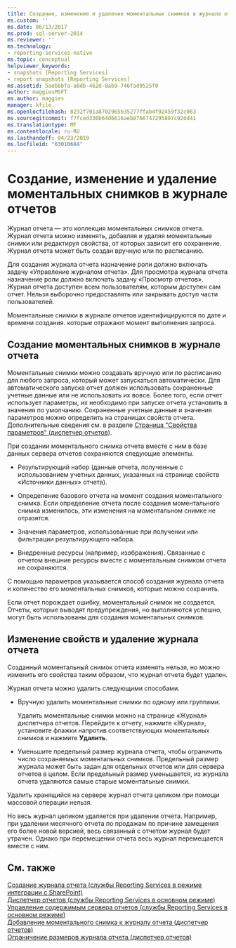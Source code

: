 ```yaml
---
title: Создание, изменение и удаление моментальных снимков в журнале отчетов | Документы Майкрософт
ms.custom: ''
ms.date: 06/13/2017
ms.prod: sql-server-2014
ms.reviewer: ''
ms.technology:
- reporting-services-native
ms.topic: conceptual
helpviewer_keywords:
- snapshots [Reporting Services]
- report snapshots [Reporting Services]
ms.assetid: 5aebbbfa-a8db-462d-8ab9-746fad9525f0
author: maggiesMSFT
ms.author: maggies
manager: kfile
ms.openlocfilehash: 8232f701a8702965b35277ffab4f92459f32c063
ms.sourcegitcommit: f7fced330b64d6616aeb8766747295807c92dd41
ms.translationtype: MT
ms.contentlocale: ru-RU
ms.lasthandoff: 04/23/2019
ms.locfileid: "63010684"
---
```

# <a name="create-modify-and-delete-snapshots-in-report-history"></a>Создание, изменение и удаление моментальных снимков в журнале отчетов
  Журнал отчета — это коллекция моментальных снимков отчета. Журнал отчета можно изменять, добавляя и удаляя моментальные снимки или редактируя свойства, от которых зависит его сохранение. Журнал отчета может быть создан вручную или по расписанию.  
  
 Для создания журнала отчета назначение роли должно включать задачу «Управление журналом отчета». Для просмотра журнала отчета назначение роли должно включать задачу «Просмотр отчетов». Журнал отчета доступен всем пользователям, которым доступен сам отчет. Нельзя выборочно предоставлять или закрывать доступ части пользователей.  
  
 Моментальные снимки в журнале отчетов идентифицируются по дате и времени создания. которые отражают момент выполнения запроса.  
  
## <a name="creating-snapshots-in-report-history"></a>Создание моментальных снимков в журнале отчета  
 Моментальные снимки можно создавать вручную или по расписанию для любого запроса, который может запускаться автоматически. Для автоматического запуска отчет должен использовать сохраненные учетные данные или не использовать их вовсе. Более того, если отчет использует параметры, их необходимо при запуске отчета установить в значения по умолчанию. Сохраненные учетные данные и значения параметров можно определить на страницах свойств отчета. Дополнительные сведения см. в разделе [Страница "Свойства параметров" (диспетчер отчетов)](../parameters-properties-page-report-manager.md).  
  
 При создании моментального снимка отчета вместе с ним в базе данных сервера отчетов сохраняются следующие элементы.  
  
-   Результирующий набор (данные отчета, полученные с использованием учетных данных, указанных на странице свойств «Источники данных» отчета).  
  
-   Определение базового отчета на момент создания моментального снимка. Если определение отчета после создания моментального снимка изменилось, эти изменения на моментальном снимке не отразятся.  
  
-   Значения параметров, использованные при получении или фильтрации результирующего набора.  
  
-   Внедренные ресурсы (например, изображения). Связанные с отчетом внешние ресурсы вместе с моментальным снимком отчета не сохраняются.  
  
 C помощью параметров указывается способ создания журнала отчета и количество его моментальных снимков, которые можно сохранить.  
  
 Если отчет порождает ошибку, моментальный снимок не создается. Отчеты, которые выводят предупреждения, но выполняются успешно, могут быть использованы для создания моментальных снимков.  
  
## <a name="modifying-properties-and-deleting-report-history"></a>Изменение свойств и удаление журнала отчета  
 Созданный моментальный снимок отчета изменять нельзя, но можно изменить его свойства таким образом, что журнал отчета будет удален.  
  
 Журнал отчета можно удалить следующими способами.  
  
-   Вручную удалить моментальные снимки по одному или группами.  
  
     Удалить моментальные снимки можно на странице «Журнал» диспетчера отчетов. Перейдите к отчету, нажмите «Журнал», установите флажки напротив соответствующих моментальных снимков и нажмите **Удалить**.  
  
-   Уменьшите предельный размер журнала отчета, чтобы ограничить число сохраняемых моментальных снимков. Предельный размер журнала может быть задан для отдельных отчетов или для сервера отчетов в целом. Если предельный размер уменьшается, из журнала отчета удаляются самые старые моментальные снимки.  
  
 Удалить хранящийся на сервере журнал отчета целиком при помощи массовой операции нельзя.  
  
 Но весь журнал целиком удаляется при удалении отчета. Например, при удалении месячного отчета по продажам по причине замещения его более новой версией, весь связанный с отчетом журнал будет утрачен. Однако при перемещении отчета весь журнал перемещается вместе с ним.  
  
## <a name="see-also"></a>См. также  
 [Создание журнала отчета (службы Reporting Services в режиме интеграции с SharePoint)](create-report-history-reporting-services-in-sharepoint-integrated-mode.md)   
 [Диспетчер отчетов (службы Reporting Services в основном режиме)](../report-manager-ssrs-native-mode.md)   
 [Управление содержимым сервера отчетов (службы Reporting Services в основном режиме)](report-server-content-management-ssrs-native-mode.md)   
 [Добавление моментального снимка к журналу отчета (диспетчер отчетов)](add-a-snapshot-to-report-history-report-manager.md)   
 [Ограничение размеров журнала отчета (диспетчер отчетов)](../reports/limit-report-history-report-manager.md)  
  
  

